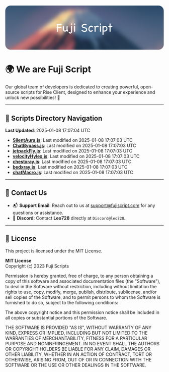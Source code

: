 ![Banner](.github/b.webp)

# 🌍 **We are Fuji Script**

Our global team of developers is dedicated to creating powerful, open-source scripts for Rise Client, designed to enhance your experience and unlock new possibilities! 🌟

---
<!-- SCRIPTS_NAVIGATION_START -->
## 📂 **Scripts Directory Navigation**

**Last Updated**: 2025-01-08 17:07:04 UTC

- **[SilentAura.js](scripts/SilentAura.js)**: Last modified on 2025-01-08 17:07:03 UTC
- **[ChatBypass.js](scripts/ChatBypass.js)**: Last modified on 2025-01-08 17:07:03 UTC
- **[jetpackFly.js](scripts/jetpackFly.js)**: Last modified on 2025-01-08 17:07:03 UTC
- **[velocityHylex.js](scripts/velocityHylex.js)**: Last modified on 2025-01-08 17:07:03 UTC
- **[chestxray.js](scripts/chestxray.js)**: Last modified on 2025-01-08 17:07:03 UTC
- **[bedxray.js](scripts/bedxray.js)**: Last modified on 2025-01-08 17:07:03 UTC
- **[chatMacro.js](scripts/chatMacro.js)**: Last modified on 2025-01-08 17:07:03 UTC

<!-- SCRIPTS_NAVIGATION_END -->

---

## 💬 **Contact Us**  
- 📬 **Support Email**: Reach out to us at [support@fujiscript.com](mailto:support@fujiscript.com) for any questions or assistance.  
- 💬 **Discord**: Contact **Leo728** directly at `Discord@leo728`.

---

## 📜 **License**

This project is licensed under the MIT License.  

**MIT License**  
Copyright (c) 2023 Fuji Scripts  

Permission is hereby granted, free of charge, to any person obtaining a copy of this software and associated documentation files (the "Software"), to deal in the Software without restriction, including without limitation the rights to use, copy, modify, merge, publish, distribute, sublicense, and/or sell copies of the Software, and to permit persons to whom the Software is furnished to do so, subject to the following conditions:  

The above copyright notice and this permission notice shall be included in all copies or substantial portions of the Software.  

THE SOFTWARE IS PROVIDED "AS IS", WITHOUT WARRANTY OF ANY KIND, EXPRESS OR IMPLIED, INCLUDING BUT NOT LIMITED TO THE WARRANTIES OF MERCHANTABILITY, FITNESS FOR A PARTICULAR PURPOSE AND NONINFRINGEMENT. IN NO EVENT SHALL THE AUTHORS OR COPYRIGHT HOLDERS BE LIABLE FOR ANY CLAIM, DAMAGES OR OTHER LIABILITY, WHETHER IN AN ACTION OF CONTRACT, TORT OR OTHERWISE, ARISING FROM, OUT OF OR IN CONNECTION WITH THE SOFTWARE OR THE USE OR OTHER DEALINGS IN THE SOFTWARE.  

